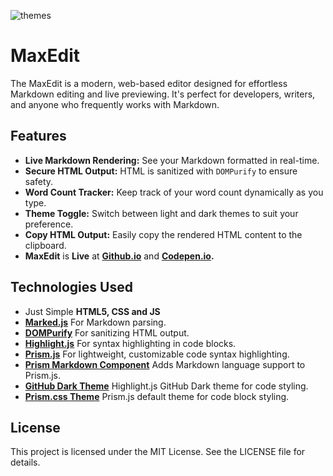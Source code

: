 ![themes](https://github.com/user-attachments/assets/c392d1ce-45d8-4eaa-8be6-551cbef1b96d)
# MaxEdit
The MaxEdit is a modern, web-based editor designed for effortless Markdown editing and live previewing. It's perfect for developers, writers, and anyone who frequently works with Markdown.

## Features

- **Live Markdown Rendering:** See your Markdown formatted in real-time.
- **Secure HTML Output:** HTML is sanitized with `DOMPurify` to ensure safety.
- **Word Count Tracker:** Keep track of your word count dynamically as you type.
- **Theme Toggle:** Switch between light and dark themes to suit your preference.
- **Copy HTML Output:** Easily copy the rendered HTML content to the clipboard.
- **MaxEdit** is **Live** at **[Github.io](https://adityasinh-sodha.github.io/MaxEdit/)** and **[Codepen.io](https://codepen.io/Adityasinh-Sodha/full/vYowzNP).**


## Technologies Used

- Just Simple **HTML5, CSS and JS**
- **[Marked.js](https://github.com/markedjs/marked)** For Markdown parsing.
- **[DOMPurify](https://github.com/cure53/DOMPurify)** For sanitizing HTML output.
- **[Highlight.js](https://github.com/highlightjs/highlight.js)** For syntax highlighting in code blocks.
- **[Prism.js](https://github.com/PrismJS/prism)** For lightweight, customizable code syntax highlighting.
- **[Prism Markdown Component](https://github.com/PrismJS/prism)** Adds Markdown language support to Prism.js.
- **[GitHub Dark Theme](https://cdnjs.cloudflare.com/ajax/libs/highlight.js/11.8.0/styles/github-dark.min.css)** Highlight.js GitHub Dark theme for code styling.
- **[Prism.css Theme](https://cdnjs.cloudflare.com/ajax/libs/prism/1.29.0/themes/prism.min.css)** Prism.js default theme for code block styling.


## License

 This project is licensed under the MIT License. See the LICENSE file for details.
